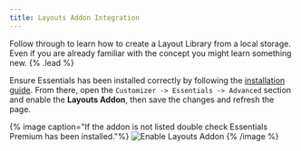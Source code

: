 ```yaml
---
title: Layouts Addon Integration
---
```


Follow through to learn how to create a Layout Library from a local storage. Even if you are already familiar with the concept you might learn something new. {% .lead %}

Ensure Essentials has been installed correctly by following the [installation guide](/essentials-for-yoothemepro/integration#installation). From there, open the `Customizer -> Essentials -> Advanced` section and enable the **Layouts Addon**, then save the changes and refresh the page.

{% image caption="If the addon is not listed double check Essentials Premium has been installed."%}
![Enable Layouts Addon](/assets/ytp/layouts/integration/enable-addon.gif)
{% /image %}
